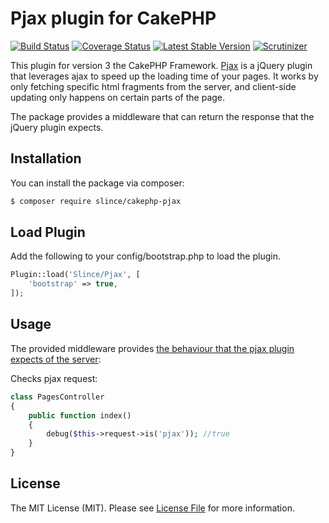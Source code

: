 # Pjax plugin for CakePHP

[![Build Status](https://img.shields.io/travis/slince/cakephp-pjax/master.svg?style=flat-square)](https://travis-ci.org/slince/cakephp-pjax)
[![Coverage Status](https://img.shields.io/codecov/c/github/slince/cakephp-pjax.svg?style=flat-square)](https://codecov.io/github/slince/cakephp-pjax)
[![Latest Stable Version](https://img.shields.io/packagist/v/slince/cakephp-pjax.svg?style=flat-square&label=stable)](https://packagist.org/packages/slince/cakephp-pjax)
[![Scrutinizer](https://img.shields.io/scrutinizer/g/slince/cakephp-pjax.svg?style=flat-square)](https://scrutinizer-ci.com/g/slince/cakephp-pjax/?branch=master)

This plugin for version 3 the CakePHP Framework. [Pjax](https://github.com/defunkt/jquery-pjax) is a jQuery plugin that leverages ajax to 
speed up the loading time of your pages. It works by only fetching specific html fragments
from the server, and client-side updating only happens on certain parts of the page.

The package provides a middleware that can return the response that the jQuery plugin expects.

## Installation

You can install the package via composer:
``` bash
$ composer require slince/cakephp-pjax
```

## Load Plugin

Add the following to your config/bootstrap.php to load the plugin.

```php
Plugin::load('Slince/Pjax', [
    'bootstrap' => true,
]);
```

## Usage

The provided middleware provides [the behaviour that the pjax plugin expects of the server](https://github.com/defunkt/jquery-pjax#server-side):

Checks pjax request:

```php
class PagesController
{
    public function index()
    {
        debug($this->request->is('pjax')); //true
    }
}
```

## License

The MIT License (MIT). Please see [License File](LICENSE.md) for more information.
